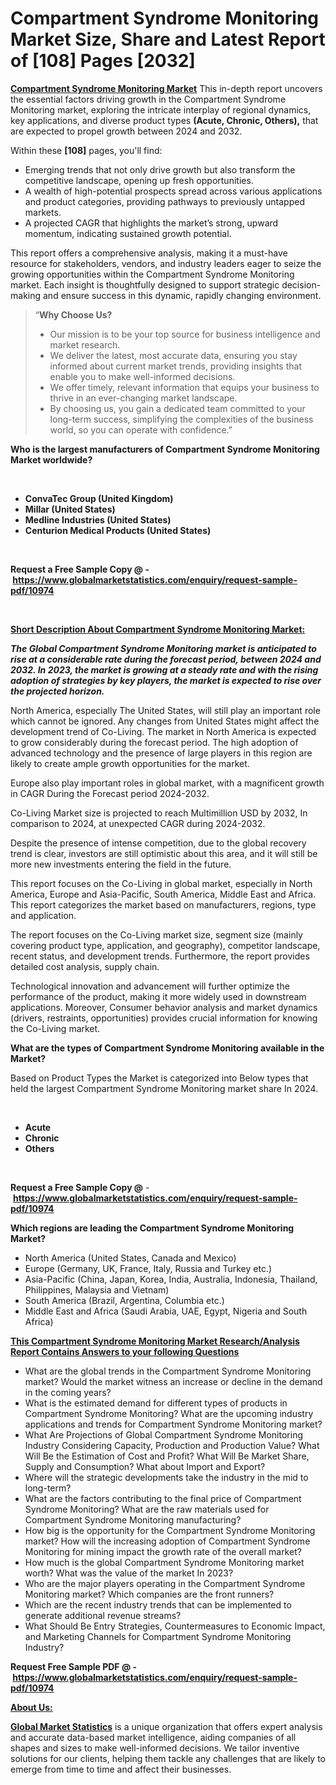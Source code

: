 <h1>Compartment Syndrome Monitoring Market Size, Share and Latest Report of [108] Pages [2032]</h1>
<p><a href="https://www.globalmarketstatistics.com/market-reports/compartment-syndrome-monitoring-market-10974"><strong>Compartment Syndrome Monitoring Market</strong></a> This in-depth report uncovers the essential factors driving growth in the Compartment Syndrome Monitoring market, exploring the intricate interplay of regional dynamics, key applications, and diverse product types <strong>(Acute, Chronic, Others),</strong> that are expected to propel growth between 2024 and 2032.</p>
<p>Within these <strong>[108]</strong> pages, you'll find:</p>
<ul>
<li>Emerging trends that not only drive growth but also transform the competitive landscape, opening up fresh opportunities.</li>
<li>A wealth of high-potential prospects spread across various applications and product categories, providing pathways to previously untapped markets.</li>
<li>A projected CAGR that highlights the market&rsquo;s strong, upward momentum, indicating sustained growth potential.</li>
</ul>
<p>This report offers a comprehensive analysis, making it a must-have resource for stakeholders, vendors, and industry leaders eager to seize the growing opportunities within the Compartment Syndrome Monitoring market. Each insight is thoughtfully designed to support strategic decision-making and ensure success in this dynamic, rapidly changing environment.</p>
<blockquote class="">
<p>&ldquo;<strong>Why Choose Us? </strong></p>
<ul>
<li>Our mission is to be your top source for business intelligence and market research.</li>
<li>We deliver the latest, most accurate data, ensuring you stay informed about current market trends, providing insights that enable you to make well-informed decisions.</li>
<li>We offer timely, relevant information that equips your business to thrive in an ever-changing market landscape.</li>
<li>By choosing us, you gain a dedicated team committed to your long-term success, simplifying the complexities of the business world, so you can operate with confidence.&rdquo;</li>
</ul>
</blockquote>
<p><strong>Who is the largest manufacturers of Compartment Syndrome Monitoring Market worldwide?</strong></p>
<p>&nbsp;</p>
<ul>
<li><strong>ConvaTec Group (United Kingdom)</strong></li>
<li><strong>Millar (United States)</strong></li>
<li><strong>Medline Industries (United States)</strong></li>
<li><strong>Centurion Medical Products (United States)</strong></li>
</ul>
<p>&nbsp;</p>
<p><strong>Request a Free Sample Copy @ -&nbsp;</strong><a href="https://www.globalmarketstatistics.com/enquiry/request-sample-pdf/10974"><strong>https://www.globalmarketstatistics.com/enquiry/request-sample-pdf/10974</strong></a></p>
<p>&nbsp;</p>
<p><strong><u>Short Description About Compartment Syndrome Monitoring Market:</u></strong></p>
<p><strong><em>The Global Compartment Syndrome Monitoring market is anticipated to rise at a considerable rate during the forecast period, between 2024 and 2032. In 2023, the market is growing at a steady rate and with the rising adoption of strategies by key players, the market is expected to rise over the projected horizon.</em></strong></p>
<p>North America, especially The United States, will still play an important role which cannot be ignored. Any changes from United States might affect the development trend of Co-Living. The market in North America is expected to grow considerably during the forecast period. The high adoption of advanced technology and the presence of large players in this region are likely to create ample growth opportunities for the market.</p>
<p>Europe also play important roles in global market, with a magnificent growth in CAGR During the Forecast period 2024-2032.</p>
<p>Co-Living Market size is projected to reach Multimillion USD by 2032, In comparison to 2024, at unexpected CAGR during 2024-2032.</p>
<p>Despite the presence of intense competition, due to the global recovery trend is clear, investors are still optimistic about this area, and it will still be more new investments entering the field in the future.</p>
<p>This report focuses on the Co-Living in global market, especially in North America, Europe and Asia-Pacific, South America, Middle East and Africa. This report categorizes the market based on manufacturers, regions, type and application.</p>
<p>The report focuses on the Co-Living market size, segment size (mainly covering product type, application, and geography), competitor landscape, recent status, and development trends. Furthermore, the report provides detailed cost analysis, supply chain.</p>
<p>Technological innovation and advancement will further optimize the performance of the product, making it more widely used in downstream applications. Moreover, Consumer behavior analysis and market dynamics (drivers, restraints, opportunities) provides crucial information for knowing the Co-Living market.</p>
<p><strong>What are the types of Compartment Syndrome Monitoring available in the Market?</strong></p>
<p>Based on Product Types the Market is categorized into Below types that held the largest Compartment Syndrome Monitoring market share In 2024.</p>
<p>&nbsp;</p>
<ul>
<li><strong>Acute</strong></li>
<li><strong>Chronic</strong></li>
<li><strong>Others</strong></li>
</ul>
<p>&nbsp;</p>
<p><strong>Request a Free Sample Copy @</strong>&nbsp;-&nbsp;<a href="https://www.globalmarketstatistics.com/enquiry/request-sample-pdf/10974"><strong>https://www.globalmarketstatistics.com/enquiry/request-sample-pdf/10974</strong></a></p>
<p><strong>Which regions are leading the Compartment Syndrome Monitoring Market?</strong></p>
<ul>
<li>North America (United States, Canada and Mexico)</li>
<li>Europe (Germany, UK, France, Italy, Russia and Turkey etc.)</li>
<li>Asia-Pacific (China, Japan, Korea, India, Australia, Indonesia, Thailand, Philippines, Malaysia and Vietnam)</li>
<li>South America (Brazil, Argentina, Columbia etc.)</li>
<li>Middle East and Africa (Saudi Arabia, UAE, Egypt, Nigeria and South Africa)</li>
</ul>
<p><strong><u>This Compartment Syndrome Monitoring Market Research/Analysis Report Contains Answers to your following Questions</u></strong></p>
<ul>
<li>What are the global trends in the Compartment Syndrome Monitoring market? Would the market witness an increase or decline in the demand in the coming years?</li>
<li>What is the estimated demand for different types of products in Compartment Syndrome Monitoring? What are the upcoming industry applications and trends for Compartment Syndrome Monitoring market?</li>
<li>What Are Projections of Global Compartment Syndrome Monitoring Industry Considering Capacity, Production and Production Value? What Will Be the Estimation of Cost and Profit? What Will Be Market Share, Supply and Consumption? What about Import and Export?</li>
<li>Where will the strategic developments take the industry in the mid to long-term?</li>
<li>What are the factors contributing to the final price of Compartment Syndrome Monitoring? What are the raw materials used for Compartment Syndrome Monitoring manufacturing?</li>
<li>How big is the opportunity for the Compartment Syndrome Monitoring market? How will the increasing adoption of Compartment Syndrome Monitoring for mining impact the growth rate of the overall market?</li>
<li>How much is the global Compartment Syndrome Monitoring market worth? What was the value of the market In 2023?</li>
<li>Who are the major players operating in the Compartment Syndrome Monitoring market? Which companies are the front runners?</li>
<li>Which are the recent industry trends that can be implemented to generate additional revenue streams?</li>
<li>What Should Be Entry Strategies, Countermeasures to Economic Impact, and Marketing Channels for Compartment Syndrome Monitoring Industry?</li>
</ul>
<p><strong>Request Free Sample PDF @ -&nbsp;</strong><a href="https://www.globalmarketstatistics.com/enquiry/request-sample-pdf/10974"><strong>https://www.globalmarketstatistics.com/enquiry/request-sample-pdf/10974</strong></a></p>
<p><strong><u>About Us:</u></strong></p>
<p><a href="https://www.globalmarketstatistics.com/"><strong>Global Market Statistics</strong></a>&nbsp;is a unique organization that offers expert analysis and accurate data-based market intelligence, aiding companies of all shapes and sizes to make well-informed decisions. We tailor inventive solutions for our clients, helping them tackle any challenges that are likely to emerge from time to time and affect their businesses.</p>
